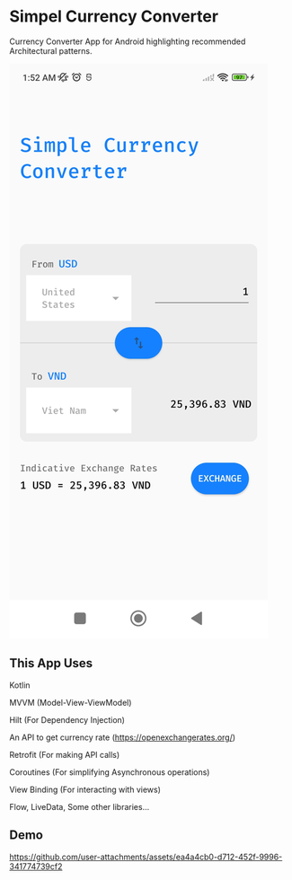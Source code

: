 # Simpel Currency Converter
Currency Converter App for Android highlighting recommended Architectural patterns.


<img src="https://github.com/AKaLee-IK27/OnlineTest-TymeX/blob/main/Media/ScreenShot.jpg?raw=true" > 

## This App Uses

Kotlin

MVVM (Model-View-ViewModel)

Hilt (For Dependency Injection)

An API to get currency rate (https://openexchangerates.org/)

Retrofit (For making API calls)

Coroutines (For simplifying Asynchronous operations)

View Binding (For interacting with views)

Flow, LiveData, Some other libraries...


## Demo

https://github.com/user-attachments/assets/ea4a4cb0-d712-452f-9996-341774739cf2

